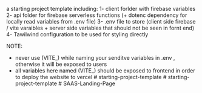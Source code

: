 a starting project template including:
1- client forlder with firebase variables
2- api folder for firebase serverless functions (+ dotenc dependency for locally read variables from .env file)
3- .env file to store (client side firebase / vite varaibles + server side variables that should not be seen in fornt end)
4- Tawilwind configuration to be used for styling directly

NOTE:

- never use (VITE\_) while naming your senditve variables in .env , otherwise it will be exposed to users
- all variables here named (VITE\_) should be exposed to frontend in order to deploy the website to vercel
#   s t a r t i n g - p r o j e c t - t e m p l a t e 
 
 #   s t a r t i n g - p r o j e c t - t e m p l a t e 
 
 #   S A A S - L a n d i n g - P a g e  
 